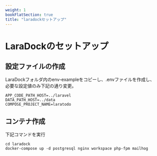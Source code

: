 ```yaml
---
weight: 1
bookFlatSection: true
title: "laradockセットアップ"
---
```


# LaraDockのセットアップ

## 設定ファイルの作成

LaraDockフォルダ内のenv-exampleをコピーし、.envファイルを作成し、  
必要な設定値のみ下記の通り変更。  

```
APP_CODE_PATH_HOST=../laravel
DATA_PATH_HOST=../data
COMPOSE_PROJECT_NAME=laratodo
```

## コンテナ作成
下記コマンドを実行
```
cd laradock
docker-compose up -d postgresql nginx workspace php-fpm mailhog
```
